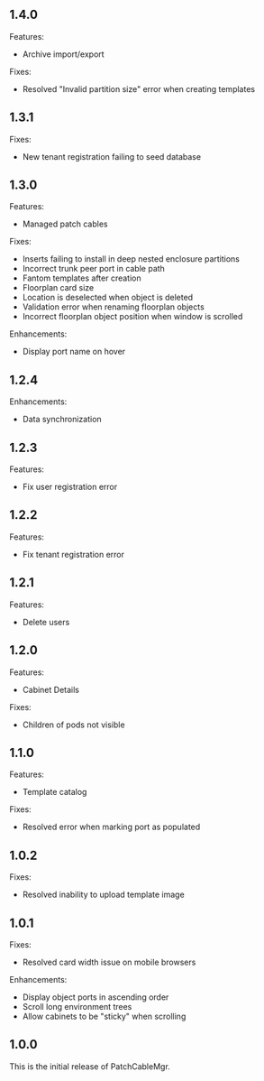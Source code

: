 ## 1.4.0

Features:
- Archive import/export

Fixes:
- Resolved "Invalid partition size" error when creating templates

## 1.3.1

Fixes:
- New tenant registration failing to seed database

## 1.3.0

Features:
- Managed patch cables

Fixes:
- Inserts failing to install in deep nested enclosure partitions
- Incorrect trunk peer port in cable path
- Fantom templates after creation
- Floorplan card size
- Location is deselected when object is deleted
- Validation error when renaming floorplan objects
- Incorrect floorplan object position when window is scrolled

Enhancements:
- Display port name on hover

## 1.2.4

Enhancements:
- Data synchronization

## 1.2.3

Features:
- Fix user registration error

## 1.2.2

Features:
- Fix tenant registration error

## 1.2.1

Features:
- Delete users

## 1.2.0

Features:
- Cabinet Details

Fixes:
- Children of pods not visible

## 1.1.0

Features:
- Template catalog

Fixes:
- Resolved error when marking port as populated

## 1.0.2

Fixes:
- Resolved inability to upload template image

## 1.0.1

Fixes:
- Resolved card width issue on mobile browsers

Enhancements:
- Display object ports in ascending order
- Scroll long environment trees
- Allow cabinets to be "sticky" when scrolling

## 1.0.0

This is the initial release of PatchCableMgr.
